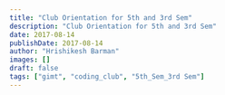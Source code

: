 ```yaml
---
title: "Club Orientation for 5th and 3rd Sem"
description: "Club Orientation for 5th and 3rd Sem"
date: 2017-08-14
publishDate: 2017-08-14
author: "Hrishikesh Barman"
images: []
draft: false
tags: ["gimt", "coding_club", "5th_Sem_3rd Sem"]
---
```



